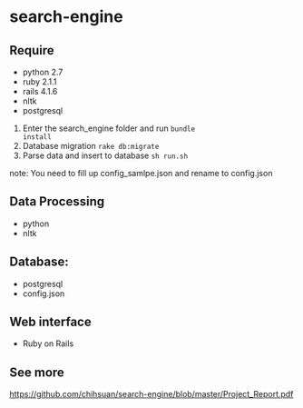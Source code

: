 search-engine
=============
## Require
+ python 2.7 
+ ruby 2.1.1
+ rails 4.1.6
+ nltk
+ postgresql

1. Enter the search_engine folder and run <code>bundle install</code>
2. Database migration <code>rake db:migrate</code>
3. Parse data and insert to database <code>sh run.sh</code> 

note: You need to fill up config_samlpe.json and rename to config.json

## Data Processing
+ python
+ nltk

## Database: 
+ postgresql
+ config.json

## Web interface
+ Ruby on Rails

## See more
https://github.com/chihsuan/search-engine/blob/master/Project_Report.pdf
